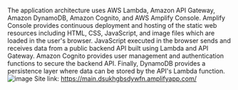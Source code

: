 The application architecture uses AWS Lambda, Amazon API Gateway, Amazon DynamoDB, Amazon Cognito, and AWS Amplify Console. Amplify Console provides continuous deployment and hosting of the static web resources including HTML, CSS, JavaScript, and image files which are loaded in the user's browser. JavaScript executed in the browser sends and receives data from a public backend API built using Lambda and API Gateway. Amazon Cognito provides user management and authentication functions to secure the backend API. Finally, DynamoDB provides a persistence layer where data can be stored by the API's Lambda function.
![image](https://github.com/hhoang91/wildrydes-site/assets/102393576/9de5cd74-9375-4763-b563-0055f48d0b41)
Site link: https://main.dsukhgbsdywfn.amplifyapp.com/

